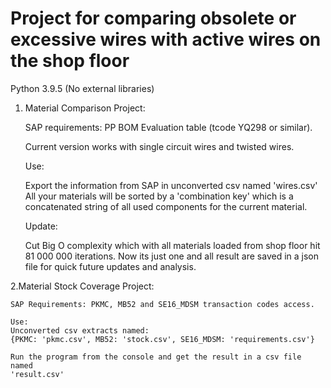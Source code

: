 # Project for comparing obsolete or excessive wires with active wires on the shop floor

Python 3.9.5 (No external libraries)


1. Material Comparison Project:

    
    SAP requirements: PP BOM Evaluation table (tcode YQ298 or similar).

    Current version works with single circuit wires and twisted wires.

    Use:

    Export the information from SAP in unconverted csv named 'wires.csv' 
    All your materials will be sorted by a 'combination key' which is a concatenated string 
    of all used components for the current material.

    Update: 

    Cut Big O complexity which with all materials loaded from shop floor hit 81 000 000 iterations.
    Now its just one and all result are saved in a json file for quick future updates and analysis.

2.Material Stock Coverage Project:
    
    SAP Requirements: PKMC, MB52 and SE16_MDSM transaction codes access.
    
    Use: 
    Unconverted csv extracts named: 
    {PKMC: 'pkmc.csv', MB52: 'stock.csv', SE16_MDSM: 'requirements.csv'}

    Run the program from the console and get the result in a csv file named 
    'result.csv'


